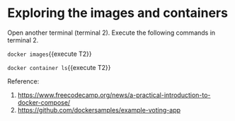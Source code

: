 <h1>Exploring the images and containers</h1>

Open another terminal (terminal 2). 
Execute the following commands in terminal 2.

`docker images`{{execute T2}}

`docker container ls`{{execute T2}}


Reference:
1. https://www.freecodecamp.org/news/a-practical-introduction-to-docker-compose/
2. https://github.com/dockersamples/example-voting-app


